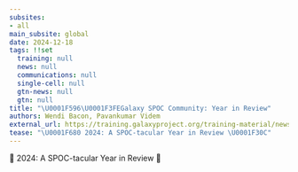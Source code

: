 ```yaml
---
subsites:
- all
main_subsite: global
date: 2024-12-18
tags: !!set
  training: null
  news: null
  communications: null
  single-cell: null
  gtn-news: null
  gtn: null
title: "\U0001F596\U0001F3FEGalaxy SPOC Community: Year in Review"
authors: Wendi Bacon, Pavankumar Videm
external_url: https://training.galaxyproject.org/training-material/news/2024/12/18/spoc.html
tease: "\U0001F680 2024: A SPOC-tacular Year in Review \U0001F30C"
---
```

🚀 2024: A SPOC-tacular Year in Review 🌌